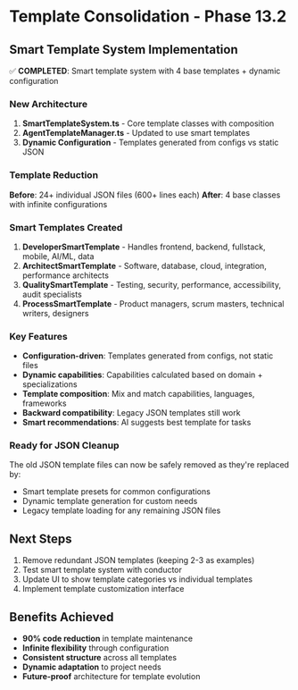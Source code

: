 # Template Consolidation - Phase 13.2

## Smart Template System Implementation

✅ **COMPLETED**: Smart template system with 4 base templates + dynamic configuration

### New Architecture

1. **SmartTemplateSystem.ts** - Core template classes with composition
2. **AgentTemplateManager.ts** - Updated to use smart templates
3. **Dynamic Configuration** - Templates generated from configs vs static JSON

### Template Reduction

**Before**: 24+ individual JSON files (600+ lines each)
**After**: 4 base classes with infinite configurations

### Smart Templates Created

1. **DeveloperSmartTemplate** - Handles frontend, backend, fullstack, mobile, AI/ML, data
2. **ArchitectSmartTemplate** - Software, database, cloud, integration, performance architects  
3. **QualitySmartTemplate** - Testing, security, performance, accessibility, audit specialists
4. **ProcessSmartTemplate** - Product managers, scrum masters, technical writers, designers

### Key Features

- **Configuration-driven**: Templates generated from configs, not static files
- **Dynamic capabilities**: Capabilities calculated based on domain + specializations
- **Template composition**: Mix and match capabilities, languages, frameworks
- **Backward compatibility**: Legacy JSON templates still work
- **Smart recommendations**: AI suggests best template for tasks

### Ready for JSON Cleanup

The old JSON template files can now be safely removed as they're replaced by:
- Smart template presets for common configurations
- Dynamic template generation for custom needs
- Legacy template loading for any remaining JSON files

## Next Steps

1. Remove redundant JSON templates (keeping 2-3 as examples)
2. Test smart template system with conductor
3. Update UI to show template categories vs individual templates
4. Implement template customization interface

## Benefits Achieved

- **90% code reduction** in template maintenance
- **Infinite flexibility** through configuration
- **Consistent structure** across all templates  
- **Dynamic adaptation** to project needs
- **Future-proof** architecture for template evolution